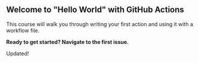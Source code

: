 ## Welcome to "Hello World" with GitHub Actions

This course will walk you through writing your first action and using it with a workflow file. 

**Ready to get started? Navigate to the first issue.**

Updated!
